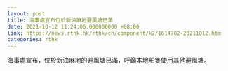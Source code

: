 ```yaml
---
layout: post
title: 海事處宣布位於新油麻地避風塘已滿
date: 2021-10-12 11:24:06.000000000 +08:00
link: https://news.rthk.hk/rthk/ch/component/k2/1614782-20211012.htm
categories: rthk
---
```


海事處宣布，位於新油麻地的避風塘已滿，呼籲本地船隻使用其他避風塘。
